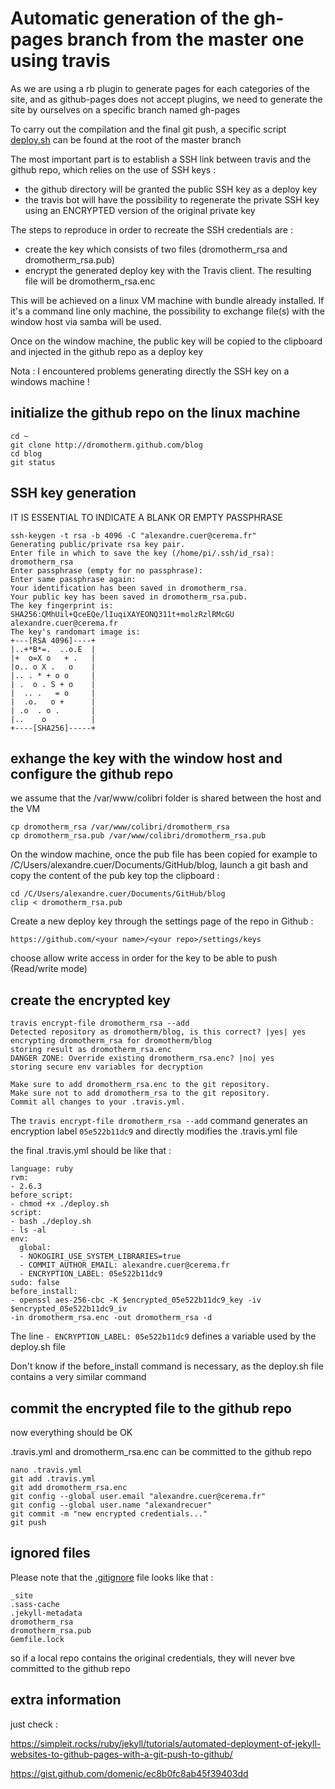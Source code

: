 # Automatic generation of the gh-pages branch from the master one using travis

As we are using a rb plugin to generate pages for each categories of the site, and as github-pages does not accept plugins, 
we need to generate the site by ourselves on a specific branch named gh-pages

To carry out the compilation and the final git push, a specific script [deploy.sh](../deploy.sh) can be found at the root of the master branch

The most important part is to establish a SSH link between travis and the github repo, which relies on the use of SSH keys :
- the github directory will be granted the public SSH key as a deploy key
- the travis bot will have the possibility to regenerate the private SSH key using an ENCRYPTED version of the original private key

The steps to reproduce in order to recreate the SSH credentials are :
- create the key which consists of two files (dromotherm_rsa and dromotherm_rsa.pub)
- encrypt the generated deploy key with the Travis client. The resulting file will be dromotherm_rsa.enc

This will be achieved on a linux VM machine with bundle already installed. 
If it's a command line only machine, the possibility to exchange file(s) with the window host via samba will be used.

Once on the window machine, the public key will be copied to the clipboard and injected in the github repo as a deploy key

Nota : I encountered problems generating directly the SSH key on a windows machine !

## initialize the github repo on the linux machine

```
cd ~
git clone http://dromotherm.github.com/blog
cd blog
git status
```

## SSH key generation

IT IS ESSENTIAL TO INDICATE A BLANK OR EMPTY PASSPHRASE 

```
ssh-keygen -t rsa -b 4096 -C "alexandre.cuer@cerema.fr"
Generating public/private rsa key pair.
Enter file in which to save the key (/home/pi/.ssh/id_rsa): dromotherm_rsa
Enter passphrase (empty for no passphrase):
Enter same passphrase again:
Your identification has been saved in dromotherm_rsa.
Your public key has been saved in dromotherm_rsa.pub.
The key fingerprint is:
SHA256:QMhUil+QceEQe/lIuqiXAYEONQ311t+molzRzlRMcGU alexandre.cuer@cerema.fr
The key's randomart image is:
+---[RSA 4096]----+
|..+*B*=.  ..o.E  |
|+  o=X o   + .   |
|o.. o X .   o    |
|.. . * + o o     |
| .  o . S + o    |
|  .. .   = o     |
|  .o.   o +      |
| .o  . o .       |
|..    o          |
+----[SHA256]-----+
```

## exhange the key with the window host and configure the github repo

we assume that the /var/www/colibri folder is shared between the host and the VM

```
cp dromotherm_rsa /var/www/colibri/dromotherm_rsa
cp dromotherm_rsa.pub /var/www/colibri/dromotherm_rsa.pub
```
On the window machine, once the pub file has been copied for example to 
/C/Users/alexandre.cuer/Documents/GitHub/blog, launch a git bash and copy the content of the pub key top the clipboard :

```
cd /C/Users/alexandre.cuer/Documents/GitHub/blog
clip < dromotherm_rsa.pub
```
Create a new deploy key through the settings page of the repo in Github :

`https://github.com/<your name>/<your repo>/settings/keys`

choose allow write access in order for the key to be able to push (Read/write mode)

## create the encrypted key

```
travis encrypt-file dromotherm_rsa --add
Detected repository as dromotherm/blog, is this correct? |yes| yes
encrypting dromotherm_rsa for dromotherm/blog
storing result as dromotherm_rsa.enc
DANGER ZONE: Override existing dromotherm_rsa.enc? |no| yes
storing secure env variables for decryption

Make sure to add dromotherm_rsa.enc to the git repository.
Make sure not to add dromotherm_rsa to the git repository.
Commit all changes to your .travis.yml.
```

The `travis encrypt-file dromotherm_rsa --add` command generates an encryption label `05e522b11dc9` and 
directly modifies the .travis.yml file

the final .travis.yml should be like that :
```
language: ruby
rvm:
- 2.6.3
before_script:
- chmod +x ./deploy.sh
script:
- bash ./deploy.sh
- ls -al
env:
  global:
  - NOKOGIRI_USE_SYSTEM_LIBRARIES=true
  - COMMIT_AUTHOR_EMAIL: alexandre.cuer@cerema.fr
  - ENCRYPTION_LABEL: 05e522b11dc9
sudo: false
before_install:
- openssl aes-256-cbc -K $encrypted_05e522b11dc9_key -iv $encrypted_05e522b11dc9_iv
-in dromotherm_rsa.enc -out dromotherm_rsa -d
```
The line `- ENCRYPTION_LABEL: 05e522b11dc9` defines a variable used by the deploy.sh file

Don't know if the before_install command is necessary, as the deploy.sh file contains a very similar command



## commit the encrypted file to the github repo

now everything should be OK

.travis.yml and dromotherm_rsa.enc can be committed to the github repo

```
nano .travis.yml
git add .travis.yml
git add dromotherm_rsa.enc
git config --global user.email "alexandre.cuer@cerema.fr"
git config --global user.name "alexandrecuer"
git commit -m "new encrypted credentials..."
git push
```

## ignored files

Please note that the [.gitignore](../.gitignore) file looks like that :
```
_site
.sass-cache
.jekyll-metadata
dromotherm_rsa
dromotherm_rsa.pub
Gemfile.lock
```

so if a local repo contains the original credentials, they will never bve committed to the github repo


## extra information

just check :

https://simpleit.rocks/ruby/jekyll/tutorials/automated-deployment-of-jekyll-websites-to-github-pages-with-a-git-push-to-github/

https://gist.github.com/domenic/ec8b0fc8ab45f39403dd
